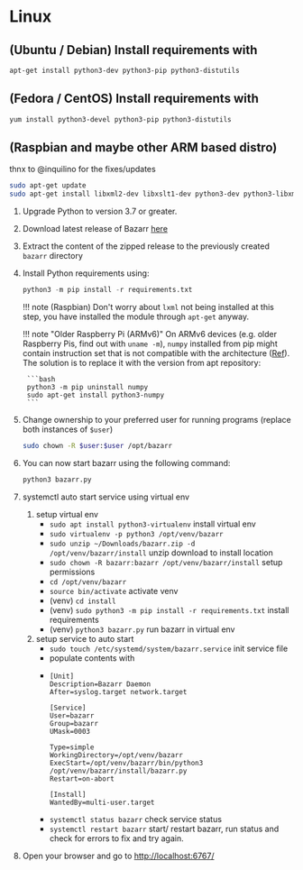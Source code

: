 # Linux

## (Ubuntu / Debian) Install requirements with

  ```bash
  apt-get install python3-dev python3-pip python3-distutils
  ```

## (Fedora / CentOS) Install requirements with

  ```bash
  yum install python3-devel python3-pip python3-distutils
  ```

## (Raspbian and maybe other ARM based distro)

thnx to @inquilino for the fixes/updates

  ```bash
  sudo apt-get update
  sudo apt-get install libxml2-dev libxslt1-dev python3-dev python3-libxml2 python3-lxml unrar-free ffmpeg libatlas-base-dev
  ```

1. Upgrade Python to version 3.7 or greater.
1. Download latest release of Bazarr [here](https://github.com/morpheus65535/bazarr/releases/latest/download/bazarr.zip)
1. Extract the content of the zipped release to the previously created `bazarr` directory
1. Install Python requirements using:

    ```python
    python3 -m pip install -r requirements.txt
    ```

    !!! note
        (Raspbian) Don't worry about `lxml` not being installed at this step, you have installed the module through `apt-get` anyway.

    !!! note "Older Raspberry Pi (ARMv6)"
        On ARMv6 devices (e.g. older Raspberry Pis, find out with `uname -m`), `numpy` installed from pip might contain instruction set that is not compatible with the architecture ([Ref](https://github.com/morpheus65535/bazarr/issues/1671)). The solution is to replace it with the version from apt repository:

        ```bash
        python3 -m pip uninstall numpy
        sudo apt-get install python3-numpy
        ```

1. Change ownership to your preferred user for running programs (replace both instances of `$user`)

    ```bash
    sudo chown -R $user:$user /opt/bazarr
    ```

1. You can now start bazarr using the following command:

    ```python
    python3 bazarr.py
    ```

1. systemctl auto start service using virtual env
   1. setup virtual env
      * `sudo apt install python3-virtualenv` install virtual env
      * `sudo virtualenv -p python3 /opt/venv/bazarr`
      * `sudo unzip ~/Downloads/bazarr.zip -d /opt/venv/bazarr/install` unzip download to install location
      * `sudo chown -R bazarr:bazarr /opt/venv/bazarr/install` setup permissions
      * `cd /opt/venv/bazarr`
      * `source bin/activate` activate venv
      * (venv) `cd install`
      * (venv) `sudo python3 -m pip install -r requirements.txt` install requirements
      * (venv) `python3 bazarr.py` run bazarr in virtual env
   1. setup service to auto start
      * `sudo touch /etc/systemd/system/bazarr.service` init service file
      * populate contents with
      * ```properties
        [Unit]
        Description=Bazarr Daemon
        After=syslog.target network.target

        [Service]
        User=bazarr
        Group=bazarr
        UMask=0003

        Type=simple
        WorkingDirectory=/opt/venv/bazarr
        ExecStart=/opt/venv/bazarr/bin/python3 /opt/venv/bazarr/install/bazarr.py
        Restart=on-abort

        [Install]
        WantedBy=multi-user.target
        ```
      * `systemctl status bazarr` check service status
      * `systemctl restart bazarr` start/ restart bazarr, run status and check for errors to fix and try again.

1. Open your browser and go to [http://localhost:6767/](http://localhost:6767/)
